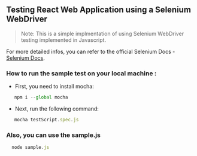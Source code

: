 ## Testing React Web Application using a Selenium WebDriver

> Note: This is a simple implmentation of using Selenium WebDriver testing implemented in Javascript.

For more detailed infos, you can refer to the official Selenium Docs - [Selenium Docs](https://www.selenium.dev/).

### How to run the sample test on your local machine :

- First, you need to install mocha:

```js
   npm i --global mocha
```

- Next, run the following command:

```js
   mocha testScript.spec.js
```

### Also, you can use the sample.js

```js
  node sample.js
```
